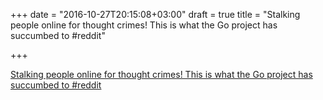 +++
date = "2016-10-27T20:15:08+03:00"
draft = true
title = "Stalking people online for thought crimes! This is what the Go project has succumbed to  #reddit"

+++

<p><a href="https://t.co/m8p8IDrfvf">Stalking people online for thought crimes! This is what the Go project has succumbed to  #reddit</a></p>
